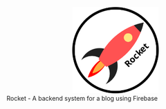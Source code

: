 <div style="text-align:center"><img src="rocketLogo.svg" width="200"></div>
Rocket - A backend system for a blog using Firebase
